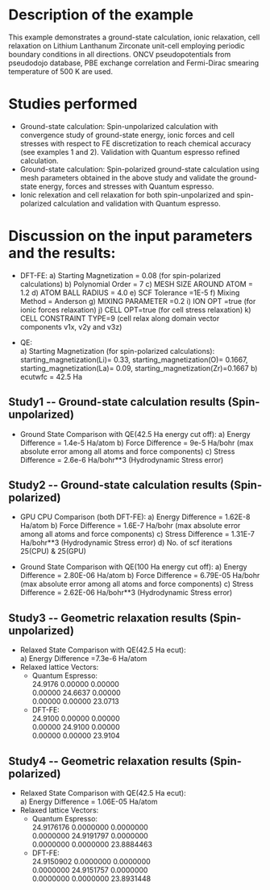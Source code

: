 Description of the example
==========================
This example demonstrates a ground-state calculation, ionic relaxation, cell relaxation on Lithium Lanthanum Zirconate unit-cell employing periodic boundary conditions in all directions. ONCV pseudopotentials from pseudodojo database, PBE exchange correlation and Fermi-Dirac smearing temperature of 500 K are used. 

Studies performed
=======================
* Ground-state calculation: Spin-unpolarized calculation with convergence study of ground-state energy, ionic forces and cell stresses with respect to FE discretization to reach chemical accuracy (see examples 1 and 2). Validation with Quantum espresso refined calculation.
* Ground-state calculation: Spin-polarized ground-state calculation using mesh parameters obtained in the above study and validate the ground-state energy, forces and stresses with Quantum espresso.
* Ionic relexation and cell relaxation for both spin-unpolarized and spin-polarized calculation and validation with Quantum espresso.


Discussion on the input parameters and the results:
==================================================
* DFT-FE:
        a) Starting Magnetization = 0.08 (for spin-polarized calculations)
        b) Polynomial Order      = 7
        c) MESH SIZE AROUND ATOM  = 1.2
        d) ATOM BALL RADIUS         = 4.0
        e) SCF Tolerance            =1E-5
        f) Mixing Method            = Anderson
        g) MIXING PARAMETER          =0.2
        i) ION OPT =true (for ionic forces relaxation)
        j) CELL OPT=true (for cell stress relaxation)
        k) CELL CONSTRAINT TYPE=9 (cell relax along domain vector components v1x, v2y and v3z)
        
* QE:  
        a) Starting Magnetization (for spin-polarized calculations):
                                        starting_magnetization(Li)= 0.33,
                                        starting_magnetization(O)= 0.1667,
                                        starting_magnetization(La)= 0.09,
                                        starting_magnetization(Zr)=0.1667 
        b) ecutwfc                  = 42.5 Ha                                    
        


Study1 -- Ground-state calculation results (Spin-unpolarized)
------------------------------------------------------------
* Ground State Comparison with QE(42.5 Ha energy cut off):
    a) Energy Difference = 1.4e-5  Ha/atom
    b) Force Difference =  9e-5 Ha/bohr (max absolute error among all atoms and force components)
    c) Stress Difference = 2.6e-6 Ha/bohr**3 (Hydrodynamic Stress error)


Study2 -- Ground-state calculation results (Spin-polarized)
------------------------------------------------------------
* GPU CPU Comparison (both DFT-FE):
    a) Energy Difference = 1.62E-8 Ha/atom
    b) Force Difference = 1.6E-7 Ha/bohr (max absolute error among all atoms and force components)
    c) Stress Difference = 1.31E-7 Ha/bohr**3 (Hydrodynamic Stress error)
    d) No. of scf iterations 25(CPU) & 25(GPU)

* Ground State Comparison with QE(100 Ha energy cut off):
    a) Energy Difference = 2.80E-06 Ha/atom
    b) Force Difference = 6.79E-05 Ha/bohr (max absolute error among all atoms and force components)
    c) Stress Difference = 2.62E-06 Ha/bohr**3 (Hydrodynamic Stress error)

Study3 -- Geometric relaxation results (Spin-unpolarized)
------------------------------------------------------------
* Relaxed State Comparison with QE(42.5 Ha ecut):  
    a) Energy Difference =7.3e-6  Ha/atom  
* Relaxed lattice Vectors:
    *  Quantum Espresso:  
                         24.9176 0.00000 0.00000   
                         0.00000 24.6637 0.00000   
                         0.00000 0.00000 23.0713  
    *  DFT-FE:  
                        24.9100	0.00000	0.00000     
                        0.00000 24.9100 0.00000     
                        0.00000	0.00000	23.9104    

Study4 -- Geometric relaxation results (Spin-polarized)
------------------------------------------------------------
* Relaxed State Comparison with QE(42.5 Ha ecut):  
    a) Energy Difference = 1.06E-05 Ha/atom  
* Relaxed lattice Vectors:
    *  Quantum Espresso:  
                         24.9176176	0.0000000	0.0000000   
                         0.0000000	24.9191797	0.0000000   
                         0.0000000	0.0000000	23.8884463   
    *  DFT-FE:  
                        24.9150902	0.0000000	0.0000000     
                        0.0000000	24.9151757	0.0000000     
                        0.0000000	0.0000000	23.8931448     
